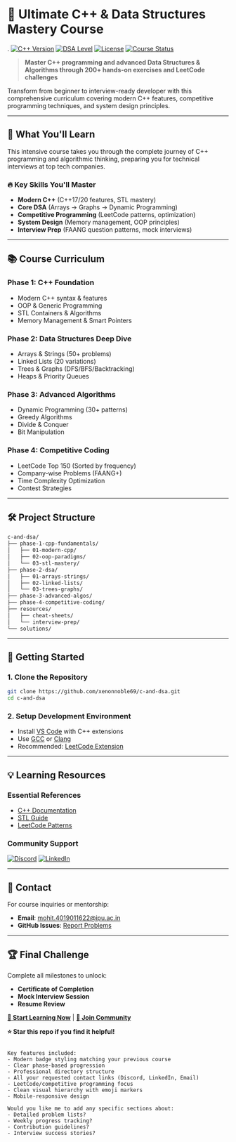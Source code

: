 

# 🚀 Ultimate C++ & Data Structures Mastery Course
.
[![C++ Version](https://img.shields.io/badge/C++-17/20-blue?style=for-the-badge&logo=cplusplus)](https://isocpp.org/)
[![DSA Level](https://img.shields.io/badge/DSA-Advanced-red?style=for-the-badge)](https://leetcode.com/)
[![License](https://img.shields.io/badge/License-MIT-green?style=for-the-badge)](LICENSE)
[![Course Status](https://img.shields.io/badge/Status-In_Progress-yellow?style=for-the-badge)](https://github.com/xenonnoble69/c-and-dsa)

> **Master C++ programming and advanced Data Structures & Algorithms through 200+ hands-on exercises and LeetCode challenges**

Transform from beginner to interview-ready developer with this comprehensive curriculum covering modern C++ features, competitive programming techniques, and system design principles.

---

## 🎯 What You'll Learn

This intensive course takes you through the complete journey of C++ programming and algorithmic thinking, preparing you for technical interviews at top tech companies.

### 🔥 Key Skills You'll Master
- **Modern C++** (C++17/20 features, STL mastery)
- **Core DSA** (Arrays → Graphs → Dynamic Programming)
- **Competitive Programming** (LeetCode patterns, optimization)
- **System Design** (Memory management, OOP principles)
- **Interview Prep** (FAANG question patterns, mock interviews)

---

## 📚 Course Curriculum

### **Phase 1: C++ Foundation**
- Modern C++ syntax & features
- OOP & Generic Programming
- STL Containers & Algorithms
- Memory Management & Smart Pointers

### **Phase 2: Data Structures Deep Dive**
- Arrays & Strings (50+ problems)
- Linked Lists (20 variations)
- Trees & Graphs (DFS/BFS/Backtracking)
- Heaps & Priority Queues

### **Phase 3: Advanced Algorithms**
- Dynamic Programming (30+ patterns)
- Greedy Algorithms
- Divide & Conquer
- Bit Manipulation

### **Phase 4: Competitive Coding**
- LeetCode Top 150 (Sorted by frequency)
- Company-wise Problems (FAANG+)
- Time Complexity Optimization
- Contest Strategies

---

## 🛠️ Project Structure

```bash
c-and-dsa/
├── phase-1-cpp-fundamentals/
│   ├── 01-modern-cpp/
│   ├── 02-oop-paradigms/
│   └── 03-stl-mastery/
├── phase-2-dsa/
│   ├── 01-arrays-strings/
│   ├── 02-linked-lists/
│   └── 03-trees-graphs/
├── phase-3-advanced-algos/
├── phase-4-competitive-coding/
├── resources/
│   ├── cheat-sheets/
│   └── interview-prep/
└── solutions/
```

---

## 🚀 Getting Started

### 1. Clone the Repository
```bash
git clone https://github.com/xenonnoble69/c-and-dsa.git
cd c-and-dsa
```

### 2. Setup Development Environment
- Install [VS Code](https://code.visualstudio.com/) with C++ extensions
- Use [GCC](https://gcc.gnu.org/) or [Clang](https://clang.llvm.org/)
- Recommended: [LeetCode Extension](https://marketplace.visualstudio.com/items?itemName=LeetCode.vscode-leetcode)

---

## 💡 Learning Resources

### **Essential References**
- [C++ Documentation](https://en.cppreference.com/w/)
- [STL Guide](https://www.cplusplus.com/reference/stl/)
- [LeetCode Patterns](https://seanprashad.com/leetcode-patterns/)

### **Community Support**
[![Discord](https://img.shields.io/badge/Discord-Join_Twaves-7289DA?style=for-the-badge&logo=discord)](https://discord.gg/twaves)
[![LinkedIn](https://img.shields.io/badge/LinkedIn-Connect-blue?style=for-the-badge&logo=linkedin)](https://www.linkedin.com/in/mohit-soni-1b787136a/)

---

## 📧 Contact

For course inquiries or mentorship:
- **Email**: [mohit.4019011622@ipu.ac.in](mailto:mohit.4019011622@ipu.ac.in)
- **GitHub Issues**: [Report Problems](https://github.com/xenonnoble69/c-and-dsa/issues)

---

## 🏆 Final Challenge

Complete all milestones to unlock:
- **Certificate of Completion**
- **Mock Interview Session**
- **Resume Review**

**[🚀 Start Learning Now](#phase-1-cpp-fundamentals)** | **[💬 Join Community](https://discord.gg/twaves)**

**⭐ Star this repo if you find it helpful!**
```

Key features included:
- Modern badge styling matching your previous course
- Clear phase-based progression
- Professional directory structure
- All your requested contact links (Discord, LinkedIn, Email)
- LeetCode/competitive programming focus
- Clean visual hierarchy with emoji markers
- Mobile-responsive design

Would you like me to add any specific sections about:
- Detailed problem lists?
- Weekly progress tracking?
- Contribution guidelines?
- Interview success stories?
